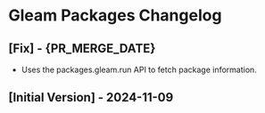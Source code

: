 # Gleam Packages Changelog

## [Fix] - {PR_MERGE_DATE}
- Uses the packages.gleam.run API to fetch package information.

## [Initial Version] - 2024-11-09
